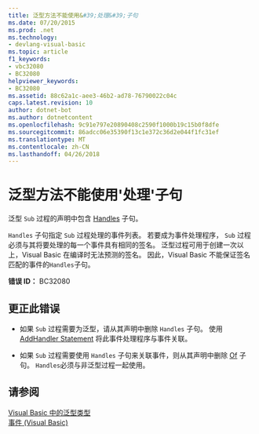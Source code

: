 ```yaml
---
title: 泛型方法不能使用&#39;处理&#39;子句
ms.date: 07/20/2015
ms.prod: .net
ms.technology:
- devlang-visual-basic
ms.topic: article
f1_keywords:
- vbc32080
- BC32080
helpviewer_keywords:
- BC32080
ms.assetid: 88c62a1c-aee3-46b2-ad78-76790022c04c
caps.latest.revision: 10
author: dotnet-bot
ms.author: dotnetcontent
ms.openlocfilehash: 9c91e797e20890408c2590f1000b19c15b0f8dfe
ms.sourcegitcommit: 86adcc06e35390f13c1e372c36d2e044f1fc31ef
ms.translationtype: MT
ms.contentlocale: zh-CN
ms.lasthandoff: 04/26/2018
---
```

# <a name="generic-methods-cannot-use-39handles39-clause"></a>泛型方法不能使用&#39;处理&#39;子句
泛型 `Sub` 过程的声明中包含 [Handles](../../visual-basic/language-reference/statements/handles-clause.md) 子句。  
  
 `Handles` 子句指定 `Sub` 过程处理的事件列表。 若要成为事件处理程序， `Sub` 过程必须与其将要处理的每一个事件具有相同的签名。 泛型过程可用于创建一次以上，Visual Basic 在编译时无法预测的签名。 因此，Visual Basic 不能保证签名匹配的事件的`Handles`子句。  
  
 **错误 ID：** BC32080  
  
## <a name="to-correct-this-error"></a>更正此错误  
  
-   如果 `Sub` 过程需要为泛型，请从其声明中删除 `Handles` 子句。 使用 [AddHandler Statement](../../visual-basic/language-reference/statements/addhandler-statement.md) 将此事件处理程序与事件关联。  
  
-   如果 `Sub` 过程需要使用 `Handles` 子句来关联事件，则从其声明中删除 [Of](../../visual-basic/language-reference/statements/of-clause.md) 子句。 `Handles`必须与非泛型过程一起使用。  
  
## <a name="see-also"></a>请参阅  
 [Visual Basic 中的泛型类型](../../visual-basic/programming-guide/language-features/data-types/generic-types.md)  
 [事件 (Visual Basic)](~/docs/visual-basic/programming-guide/language-features/events/index.md)
